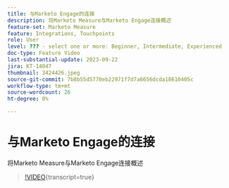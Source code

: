 ```yaml
---
title: 与Marketo Engage的连接
description: 将Marketo Measure与Marketo Engage连接概述
feature-set: Marketo Measure
feature: Integrations, Touchpoints
role: User
level: ??? - select one or more: Beginner, Intermediate, Experienced
doc-type: Feature Video
last-substantial-update: 2023-09-22
jira: KT-14047
thumbnail: 3424426.jpeg
source-git-commit: 7b8b55d5770eb22971f7d7a6656dcda18610405c
workflow-type: tm+mt
source-wordcount: 26
ht-degree: 0%

---
```



# 与Marketo Engage的连接

将Marketo Measure与Marketo Engage连接概述

>[!VIDEO](https://video.tv.adobe.com/v/3424426/?learn=on){transcript=true}
